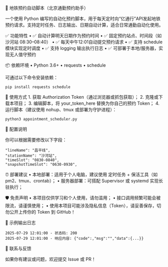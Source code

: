
🚌 地铁预约自动脚本（北京通勤预约助手）

一个使用 Python 编写的自动化预约脚本，用于每天定时向“亿通行”API发起地铁预约请求。支持定时任务、日志输出、日期自动计算，适合日常通勤自动化使用。

✅ 功能特性
	•	✅ 自动计算明天日期作为预约时间
	•	✅ 固定预约站点、时间段（如沙河站 08:30–08:40）
	•	✅ 每天中午12:01自动提交预约请求
	•	✅ 支持 schedule 模块实现定时调度
	•	✅ 支持 logging 输出执行日志
	•	✅ 可部署于本地/服务器，实现无人值守预约

📦 依赖环境
	•	Python 3.6+
	•	requests
	•	schedule

可通过以下命令安装依赖：
```
pip install requests schedule
```

🚀 使用方式
	1.	获取 Authorization Token（通过浏览器或抓包获取）；
	2.	克隆或下载本项目；
	3.	编辑脚本，将 your_token_here 替换为你自己的预约 Token；
	4.	运行脚本（建议使用 nohup、tmux 或部署为守护进程）：
```
python3 appointment_scheduler.py
```

🔧 配置说明

你可以根据需要修改以下字段：
```
"lineName": "昌平线",
"stationName": "沙河站",
"timeSlot": "0830-0840",
"snapshotTimeSlot": "0630-0930",
```

⏰ 部署建议
	•	本地部署：适用于个人电脑，建议使用 定时任务 + 保活工具（如 pm2、tmux、crontab）；
	•	服务器部署：可搭配 Supervisor 或 systemd 实现长驻执行；

🛡️ 免责声明
	•	本项目仅供学习和个人使用，请勿滥用；
	•	接口调用频繁可能会被限流，请谨慎使用；
	•	使用本项目可能涉及隐私信息（Token），请妥善保存，切勿公开上传你的 Token 到 GitHub！

📄 示例输出日志
```
2025-07-29 12:01:00 - 状态码: 200
2025-07-29 12:01:00 - 响应内容: {"code":,"msg":"","data":{...}}
```
📮 联系与反馈

如果你有建议或问题，欢迎提交 Issue 或 PR！
